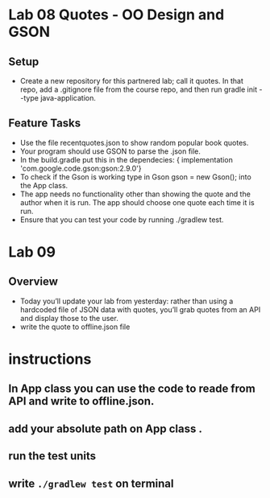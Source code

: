 # Lab 08 Quotes - OO Design and GSON
## Setup
* Create a new repository for this partnered lab; call it quotes. In that repo, add a .gitignore file from the course repo, and then run gradle init --type java-application.
## Feature Tasks
* Use the file recentquotes.json to show random popular book quotes.
* Your program should use GSON to parse the .json file.
* In the build.gradle put this in the dependecies: { implementation 'com.google.code.gson:gson:2.9.0'}
* To check if the Gson is working type in Gson gson = new Gson(); into the App class.
* The app needs no functionality other than showing the quote and the author when it is run. The app should choose one quote each time it is run.
* Ensure that you can test your code by running ./gradlew test.

# Lab 09
## Overview
* Today you’ll update your lab from yesterday: rather than using a hardcoded file of JSON data with quotes, you’ll grab quotes from an API and display those to the user.
* write the quote to offline.json file
#  instructions
## In App class you can use the code to reade from  API and write to offline.json.
## add your absolute path on App class .
## run the test units
## write ``./gradlew test`` on terminal



